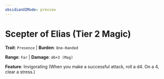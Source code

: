 ```yaml
---
obsidianUIMode: preview
---
```

# Scepter of Elias (Tier 2 Magic)

**Trait**: `Presence` | **Burden**: `One-Handed`

**Range**: `Far` | **Damage**: `d6+3 (Mag)`

**Feature**: Invigorating (When you make a successful attack, roll a d4. On a 4, clear a stress.)
